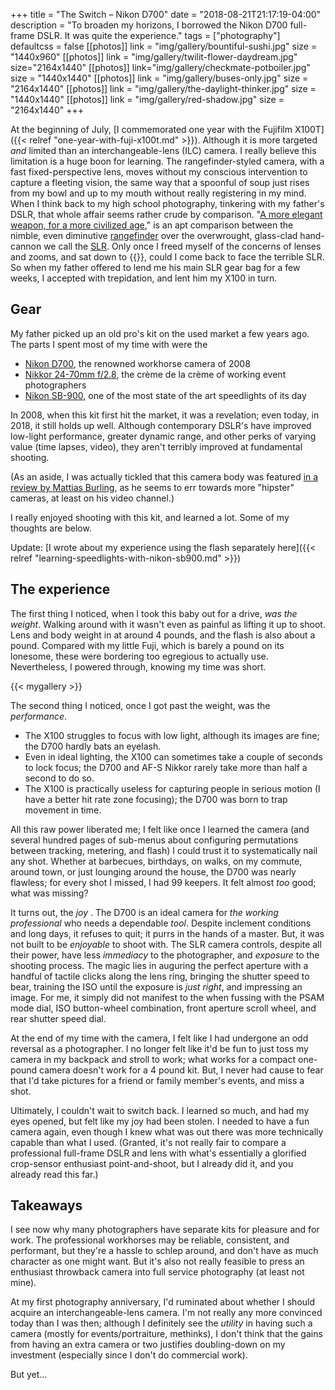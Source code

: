 +++
title = "The Switch – Nikon D700"
date = "2018-08-21T21:17:19-04:00"
description = "To broaden my horizons, I borrowed the Nikon D700 full-frame DSLR. It was quite the experience."
tags = ["photography"]
defaultcss = false
[[photos]]
  link = "img/gallery/bountiful-sushi.jpg"
  size = "1440x960"
[[photos]]
  link = "img/gallery/twilit-flower-daydream.jpg"
  size="2164x1440"
[[photos]]
  link="img/gallery/checkmate-potboiler.jpg"
  size = "1440x1440"
[[photos]]
  link = "img/gallery/buses-only.jpg"
  size = "2164x1440"
[[photos]]
  link = "img/gallery/the-daylight-thinker.jpg"
  size = "1440x1440"
[[photos]]
  link = "img/gallery/red-shadow.jpg"
  size = "2164x1440"
+++

At the beginning of July, 
[I commemorated one year with the Fujifilm X100T]({{< relref "one-year-with-fuji-x100t.md" >}}).
Although it
is more targeted _and_ limited than an interchangeable-lens (ILC) camera.
I really believe this limitation is a huge boon for learning.
The rangefinder-styled camera, with a fast fixed-perspective lens, moves without
my conscious intervention to capture a fleeting vision, the same way that a spoonful
of soup just rises from my bowl and up to my mouth without really registering in my mind.
When I think back to my high school photography, tinkering with my
father's DSLR, that whole affair seems rather crude by comparison.
"[A more elegant weapon, for a more civilized age](http://allthetropes.wikia.com/wiki/Elegant_Weapon_for_a_More_Civilized_Age),"
is an apt comparison between the nimble, even diminutive 
[rangefinder](https://en.wikipedia.org/wiki/Rangefinder_camera) over the overwrought,
glass-clad hand-cannon we call the
[SLR](https://en.wikipedia.org/wiki/Single-lens_reflex_camera).
Only once I freed myself of the concerns of lenses and zooms, and sat down to
{{<asin asin="1607748509" text="learn exposure in earnest">}}, could I come back
to face the terrible SLR. So when my father offered to lend me his main SLR gear bag
for a few weeks, I accepted with trepidation, and lent him my X100 in turn.

## Gear

My father picked up an old pro's kit on the used market a few years ago.
The parts I spent most of my time with were the

* [Nikon D700](https://en.wikipedia.org/wiki/Nikon_D700), the renowned workhorse
  camera of 2008
* [Nikkor 24-70mm f/2.8](https://www.nikonusa.com/en/nikon-products/product/camera-lenses/af-s-nikkor-24-70mm-f2.8g-ed.html),
  the crème de la crème of working event photographers
* [Nikon SB-900](https://www.nikonusa.com/en/nikon-products/product-archive/flashes/sb-900-af-speedlight.html),
  one of the most state of the art speedlights of its day

In 2008, when this kit first hit the market, it was a revelation; even today, in
2018, it still holds up well. Although contemporary DSLR's have improved
low-light performance, greater dynamic
range, and other perks of varying value (time lapses, video),
they aren't terribly improved at fundamental shooting.

(As an aside, I was actually tickled that this camera body was featured 
[in a review by Mattias Burling](https://www.youtube.com/watch?v=Cc3cAr5HkF8),
as he seems to err towards more "hipster" cameras, at least on his video channel.)

I really enjoyed shooting with this kit, and learned a lot. Some of my thoughts
are below.

Update: [I wrote about my experience using the flash separately here]({{< relref "learning-speedlights-with-nikon-sb900.md" >}})

## The experience

The first thing I noticed, when I took this baby out for a drive, _was the weight_.
Walking around with it wasn't even as painful as lifting it up to shoot.
Lens and body weight in at around 4 pounds, and the flash is also about a pound.
Compared with my little Fuji, which is barely a pound on its lonesome, these were
bordering too egregious to actually use. Nevertheless, I powered through,
knowing my time was short.

{{< mygallery >}}

The second thing I noticed, once I got past the weight, was the _performance_.

* The X100 struggles to focus with low light, although its images are fine; the D700 hardly bats an eyelash.
* Even in ideal lighting, the X100 can sometimes take a couple of seconds to lock focus; the D700 and AF-S Nikkor rarely take more than half a second to do so.
* The X100 is practically useless for capturing people in serious motion (I have a better hit rate zone focusing); the D700 was born to trap movement in time.

All this raw power liberated me; I felt like once I learned
the camera (and several hundred pages of sub-menus about configuring permutations
between tracking, metering, and flash) I could trust it to systematically nail
any shot.
Whether at barbecues, birthdays, on walks, on my commute, around town,
or just lounging around the house, the D700 was nearly flawless; for every shot
I missed, I had 99 keepers. It felt almost _too_ good; what was missing?

It turns out, the _joy_ . The D700 is an ideal camera for _the working professional_
who needs a dependable _tool_. Despite inclement conditions and long days,
it refuses to quit; it purrs in the hands of a master. 
But, it was not built to be _enjoyable_ to shoot with. The SLR camera controls, despite
all their power, have less _immediacy_ to the photographer, and _exposure_ to the
shooting process. The magic lies in auguring the perfect aperture with a handful
of tactile clicks along the lens ring, bringing the shutter
speed to bear, training the ISO until the exposure is _just right_, and impressing
an image. For me, it simply did not manifest to the when fussing with the PSAM mode dial,
ISO button-wheel combination, front aperture scroll wheel, and rear shutter speed dial.

At the end of my time with the camera, I felt like I had undergone an odd reversal
as a photographer. I no longer felt like it'd be fun to just toss my camera in
my backpack and stroll to work; what works for a compact one-pound camera doesn't
work for a 4 pound kit. But, I never had cause to fear that I'd take pictures for
a friend or family member's events, and miss a shot. 

Ultimately, I couldn't wait to switch back. I learned so much, and had my eyes
opened, but felt like my joy had been stolen. I needed to have a fun camera again,
even though I knew what was out there was more technically capable than what I used.
(Granted, it's not really fair to compare a professional full-frame DSLR and lens
with what's essentially a glorified crop-sensor enthusiast point-and-shoot, but
I already did it, and you already read this far.)

## Takeaways

I see now why many photographers have separate kits for pleasure and for work.
The professional workhorses may be reliable, consistent, and performant, but they're
a hassle to schlep around, and don't have as much character as one might want.
But it's also not really feasible to press an enthusiast throwback camera into 
full service photography (at least not mine).

At my first photography anniversary, I'd ruminated about whether I should acquire an interchangeable-lens
camera. I'm not really any more convinced today than I was then; although I definitely
see the _utility_ in having such a camera (mostly for events/portraiture, methinks),
I don't think that the gains from having an extra camera or two justifies doubling-down
on my investment (especially since I don't do commercial work).

But yet...